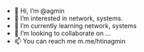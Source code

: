 - 👋 Hi, I’m @agmin
- 👀 I’m interested in network, systems.
- 🌱 I’m currently learning network, systems
- 💞️ I’m looking to collaborate on ...
- 📫 You can reach me m.me/htinagmin

<!---
agmin610/agmin610 is a ✨ special ✨ repository because its `README.md` (this file) appears on your GitHub profile.
You can click the Preview link to take a look at your changes.
--->
